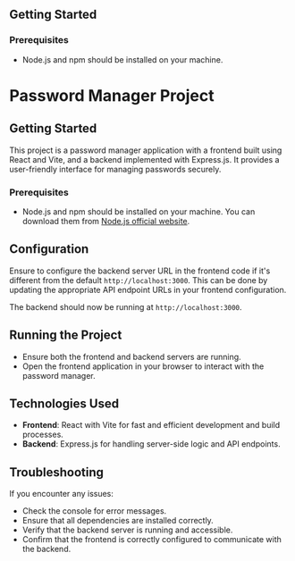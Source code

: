 ## Getting Started

### Prerequisites

- Node.js and npm should be installed on your machine.
# Password Manager Project

## Getting Started

This project is a password manager application with a frontend built using React and Vite, and a backend implemented with Express.js. It provides a user-friendly interface for managing passwords securely.

### Prerequisites

- Node.js and npm should be installed on your machine. You can download them from [Node.js official website](https://nodejs.org/).

## Configuration

Ensure to configure the backend server URL in the frontend code if it's different from the default `http://localhost:3000`. This can be done by updating the appropriate API endpoint URLs in your frontend configuration.

The backend should now be running at `http://localhost:3000`.

## Running the Project

- Ensure both the frontend and backend servers are running.
- Open the frontend application in your browser to interact with the password manager.

## Technologies Used

- **Frontend**: React with Vite for fast and efficient development and build processes.
- **Backend**: Express.js for handling server-side logic and API endpoints.

## Troubleshooting

If you encounter any issues:
- Check the console for error messages.
- Ensure that all dependencies are installed correctly.
- Verify that the backend server is running and accessible.
- Confirm that the frontend is correctly configured to communicate with the backend.


